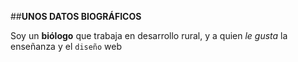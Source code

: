 ##**UNOS DATOS BIOGRÁFICOS**

Soy un **biólogo** que trabaja en desarrollo rural, y a quien *le gusta* la enseñanza
y el `diseño` web
